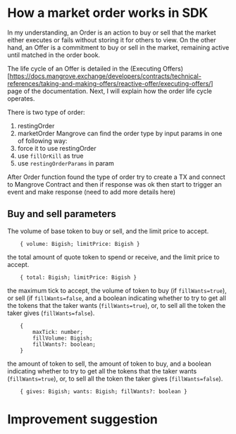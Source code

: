 # How a market order works in SDK 
In my understanding, an Order is an action to buy or sell that the market either executes or fails without storing it for others to view. On the other hand, an Offer is a commitment to buy or sell in the market, remaining active until matched in the order book. 

The life cycle of an Offer is detailed in the (Executing Offers)[https://docs.mangrove.exchange/developers/contracts/technical-references/taking-and-making-offers/reactive-offer/executing-offers/] page of the documentation. Next, I will explain how the order life cycle operates.

There is two type of order:
1. restingOrder
2. marketOrder
Mangrove can find the order type by input params in one of following way:
1. force it to use restingOrder 
2. use `fillOrKill` as true
3. use `restingOrderParams` in param

After Order function found the type of order try to create a TX and connect to Mangrove Contract and then if response was ok then start to trigger an event and make response (need to add more details here)

## Buy and sell parameters
The volume of base token to buy or sell, and the limit price to accept.
```
    { volume: Bigish; limitPrice: Bigish }
```

the total amount of quote token to spend or receive, and the limit price to accept.
```
    { total: Bigish; limitPrice: Bigish }
```

the maximum tick to accept, the volume of token to buy (if `fillWants=true`), or sell (if `fillWants=false`, and a boolean indicating whether to try to get all the tokens that the taker wants (`fillWants=true`), or, to sell all the token the taker gives (`fillWants=false`).
```
    {
        maxTick: number;
        fillVolume: Bigish;
        fillWants?: boolean;
    }
```

the amount of token to sell, the amount of token to buy, and a boolean indicating whether to try to get all the tokens that the taker wants (`fillWants=true`), or, to sell all the token the taker gives (`fillWants=false`).
```
    { gives: Bigish; wants: Bigish; fillWants?: boolean }
```

# Improvement suggestion 
